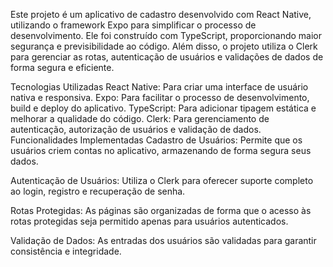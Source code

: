 Este projeto é um aplicativo de cadastro desenvolvido com React Native, utilizando o framework Expo para simplificar o processo de desenvolvimento. Ele foi construído com TypeScript, proporcionando maior segurança e previsibilidade ao código. Além disso, o projeto utiliza o Clerk para gerenciar as rotas, autenticação de usuários e validações de dados de forma segura e eficiente.

Tecnologias Utilizadas
React Native: Para criar uma interface de usuário nativa e responsiva.
Expo: Para facilitar o processo de desenvolvimento, build e deploy do aplicativo.
TypeScript: Para adicionar tipagem estática e melhorar a qualidade do código.
Clerk: Para gerenciamento de autenticação, autorização de usuários e validação de dados.
Funcionalidades Implementadas
Cadastro de Usuários:
Permite que os usuários criem contas no aplicativo, armazenando de forma segura seus dados.

Autenticação de Usuários:
Utiliza o Clerk para oferecer suporte completo ao login, registro e recuperação de senha.

Rotas Protegidas:
As páginas são organizadas de forma que o acesso às rotas protegidas seja permitido apenas para usuários autenticados.

Validação de Dados:
As entradas dos usuários são validadas para garantir consistência e integridade.



